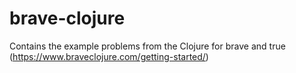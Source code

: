 # brave-clojure
Contains the example problems from the Clojure for brave and true (https://www.braveclojure.com/getting-started/)
